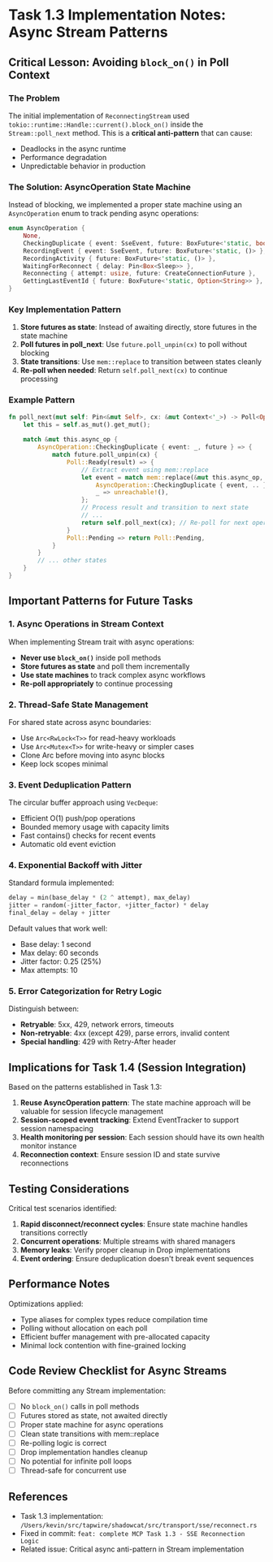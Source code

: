 # Task 1.3 Implementation Notes: Async Stream Patterns

## Critical Lesson: Avoiding `block_on()` in Poll Context

### The Problem
The initial implementation of `ReconnectingStream` used `tokio::runtime::Handle::current().block_on()` inside the `Stream::poll_next` method. This is a **critical anti-pattern** that can cause:
- Deadlocks in the async runtime
- Performance degradation
- Unpredictable behavior in production

### The Solution: AsyncOperation State Machine

Instead of blocking, we implemented a proper state machine using an `AsyncOperation` enum to track pending async operations:

```rust
enum AsyncOperation {
    None,
    CheckingDuplicate { event: SseEvent, future: BoxFuture<'static, bool> },
    RecordingEvent { event: SseEvent, future: BoxFuture<'static, ()> },
    RecordingActivity { future: BoxFuture<'static, ()> },
    WaitingForReconnect { delay: Pin<Box<Sleep>> },
    Reconnecting { attempt: usize, future: CreateConnectionFuture },
    GettingLastEventId { future: BoxFuture<'static, Option<String>> },
}
```

### Key Implementation Pattern

1. **Store futures as state**: Instead of awaiting directly, store futures in the state machine
2. **Poll futures in poll_next**: Use `future.poll_unpin(cx)` to poll without blocking
3. **State transitions**: Use `mem::replace` to transition between states cleanly
4. **Re-poll when needed**: Return `self.poll_next(cx)` to continue processing

### Example Pattern

```rust
fn poll_next(mut self: Pin<&mut Self>, cx: &mut Context<'_>) -> Poll<Option<Self::Item>> {
    let this = self.as_mut().get_mut();
    
    match &mut this.async_op {
        AsyncOperation::CheckingDuplicate { event: _, future } => {
            match future.poll_unpin(cx) {
                Poll::Ready(result) => {
                    // Extract event using mem::replace
                    let event = match mem::replace(&mut this.async_op, AsyncOperation::None) {
                        AsyncOperation::CheckingDuplicate { event, .. } => event,
                        _ => unreachable!(),
                    };
                    // Process result and transition to next state
                    // ...
                    return self.poll_next(cx); // Re-poll for next operation
                }
                Poll::Pending => return Poll::Pending,
            }
        }
        // ... other states
    }
}
```

## Important Patterns for Future Tasks

### 1. Async Operations in Stream Context

When implementing Stream trait with async operations:
- **Never use `block_on()`** inside poll methods
- **Store futures as state** and poll them incrementally
- **Use state machines** to track complex async workflows
- **Re-poll appropriately** to continue processing

### 2. Thread-Safe State Management

For shared state across async boundaries:
- Use `Arc<RwLock<T>>` for read-heavy workloads
- Use `Arc<Mutex<T>>` for write-heavy or simpler cases
- Clone Arc before moving into async blocks
- Keep lock scopes minimal

### 3. Event Deduplication Pattern

The circular buffer approach using `VecDeque`:
- Efficient O(1) push/pop operations
- Bounded memory usage with capacity limits
- Fast contains() checks for recent events
- Automatic old event eviction

### 4. Exponential Backoff with Jitter

Standard formula implemented:
```rust
delay = min(base_delay * (2 ^ attempt), max_delay)
jitter = random(-jitter_factor, +jitter_factor) * delay
final_delay = delay + jitter
```

Default values that work well:
- Base delay: 1 second
- Max delay: 60 seconds  
- Jitter factor: 0.25 (25%)
- Max attempts: 10

### 5. Error Categorization for Retry Logic

Distinguish between:
- **Retryable**: 5xx, 429, network errors, timeouts
- **Non-retryable**: 4xx (except 429), parse errors, invalid content
- **Special handling**: 429 with Retry-After header

## Implications for Task 1.4 (Session Integration)

Based on the patterns established in Task 1.3:

1. **Reuse AsyncOperation pattern**: The state machine approach will be valuable for session lifecycle management
2. **Session-scoped event tracking**: Extend EventTracker to support session namespacing
3. **Health monitoring per session**: Each session should have its own health monitor instance
4. **Reconnection context**: Ensure session ID and state survive reconnections

## Testing Considerations

Critical test scenarios identified:
1. **Rapid disconnect/reconnect cycles**: Ensure state machine handles transitions correctly
2. **Concurrent operations**: Multiple streams with shared managers
3. **Memory leaks**: Verify proper cleanup in Drop implementations
4. **Event ordering**: Ensure deduplication doesn't break event sequences

## Performance Notes

Optimizations applied:
- Type aliases for complex types reduce compilation time
- Polling without allocation on each poll
- Efficient buffer management with pre-allocated capacity
- Minimal lock contention with fine-grained locking

## Code Review Checklist for Async Streams

Before committing any Stream implementation:
- [ ] No `block_on()` calls in poll methods
- [ ] Futures stored as state, not awaited directly
- [ ] Proper state machine for async operations
- [ ] Clean state transitions with mem::replace
- [ ] Re-polling logic is correct
- [ ] Drop implementation handles cleanup
- [ ] No potential for infinite poll loops
- [ ] Thread-safe for concurrent use

## References

- Task 1.3 implementation: `/Users/kevin/src/tapwire/shadowcat/src/transport/sse/reconnect.rs`
- Fixed in commit: `feat: complete MCP Task 1.3 - SSE Reconnection Logic`
- Related issue: Critical async anti-pattern in Stream implementation